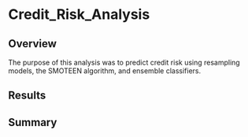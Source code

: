 # Credit_Risk_Analysis

## Overview
The purpose of this analysis was to predict credit risk using resampling models, the SMOTEEN algorithm, and ensemble classifiers.

## Results


## Summary
